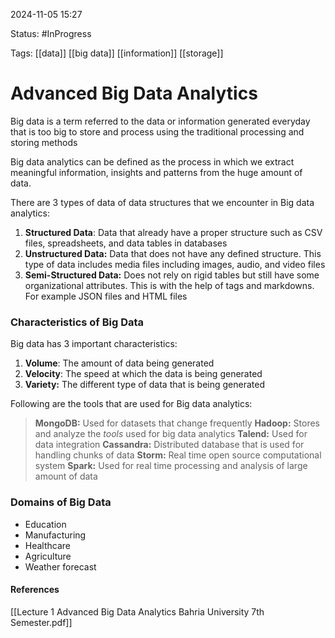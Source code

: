 
2024-11-05 15:27

Status: #InProgress 

Tags: [[data]] [[big data]] [[information]] [[storage]] 
 
# Advanced Big Data Analytics

Big data is a term referred to the data or information generated everyday that is too big to store and process using the traditional processing and storing methods

Big data analytics can be defined as the process in which we extract meaningful information, insights and patterns from the huge amount of data.

There are 3 types of data of data structures that we encounter in Big data analytics:
1. **Structured Data**: Data that already have a proper structure such as CSV files, spreadsheets, and data tables in databases
2. **Unstructured Data:** Data that does not have any defined structure. This type of data includes media files including images, audio, and video files
3. **Semi-Structured Data:** Does not rely on rigid tables but still have some organizational attributes. This is with the help of tags and markdowns. For example JSON files and HTML files

### Characteristics of Big Data

Big data has 3 important characteristics:
1. **Volume**: The amount of data being generated
2. **Velocity**: The speed at which the data is being generated
3. **Variety:** The different type of data that is being generated

Following are the tools that are used for Big data analytics:
>**MongoDB:** Used for datasets that change frequently
>**Hadoop:** Stores and analyze the *tools* used for big data analytics
>**Talend:** Used for data integration
>**Cassandra:** Distributed database that is used for handling chunks of data
>**Storm:** Real time open source computational system
>**Spark:** Used for real time processing and analysis of large amount of data


### Domains of Big Data
- Education
- Manufacturing
- Healthcare
- Agriculture
- Weather forecast





#### References
[[Lecture 1 Advanced Big Data Analytics Bahria University 7th Semester.pdf]]